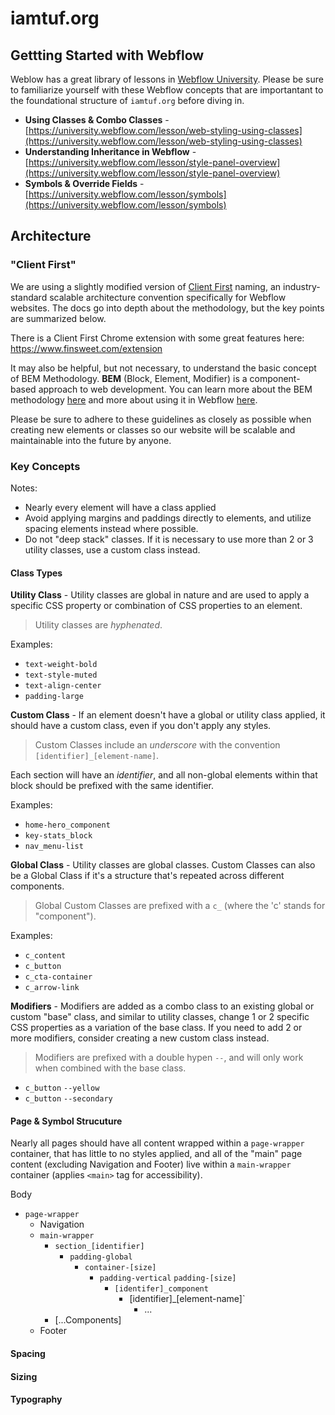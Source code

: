 # iamtuf.org

## Gettting Started with Webflow

Weblow has a great library of lessons in [Webflow University](https://university.webflow.com/). Please be sure to familiarize yourself with these Webflow concepts that are importantant to the foundational structure of `iamtuf.org` before diving in. 

* **Using Classes & Combo Classes** - [https://university.webflow.com/lesson/web-styling-using-classes](https://university.webflow.com/lesson/web-styling-using-classes)
* **Understanding Inheritance in Webflow** - [https://university.webflow.com/lesson/style-panel-overview](https://university.webflow.com/lesson/style-panel-overview)
* **Symbols & Override Fields** - [https://university.webflow.com/lesson/symbols](https://university.webflow.com/lesson/symbols)



## Architecture 


### "Client First"
We are using a slightly modified version of [Client First](https://www.finsweet.com/client-first/docs/intro) naming, an industry-standard scalable architecture convention specifically for Webflow websites. The docs go into depth about the methodology, but the key points are summarized below. 

There is a Client First Chrome extension with some great features here: https://www.finsweet.com/extension 

It may also be helpful, but not necessary, to understand the basic concept of BEM Methodology. **BEM** (Block, Element, Modifier) is a component-based approach to web development. You can learn more about the BEM methodology [here](https://en.bem.info/methodology/quick-start/) and more about using it in Webflow [here](https://webflow.com/blog/class-naming-101-bem). 

Please be sure to adhere to these guidelines as closely as possible when creating new elements or classes so our website will be scalable and maintainable into the future by anyone. 



### Key Concepts

Notes:
* Nearly every element will have a class applied
* Avoid applying margins and paddings directly to elements, and utilize spacing elements instead where possible.
* Do not "deep stack" classes. If it is necessary to use more than 2 or 3 utility classes, use a custom class instead. 



#### Class Types
**Utility Class** - Utility classes are global in nature and are used to apply a specific CSS property or combination of CSS properties to an element.

> Utility classes are _hyphenated_. 

Examples:

* `text-weight-bold`
* `text-style-muted`
* `text-align-center`
* `padding-large`




**Custom Class** - If an element doesn't have a global or utility class applied, it should have a custom class, even if you don't apply any styles. 

> Custom Classes include an _underscore_ with the convention `[identifier]_[element-name]`. 

Each section will have an _identifier_, and all non-global elements within that block should be prefixed with the same identifier. 

Examples:

* `home-hero_component`
* `key-stats_block`
* `nav_menu-list`





**Global Class** - Utility classes are global classes. Custom Classes can also be a Global Class if it's a structure that's repeated across different components. 

> Global Custom Classes are prefixed with a `c_` (where the 'c' stands for "component"). 

Examples:
* `c_content`
* `c_button`
* `c_cta-container`
* `c_arrow-link`


**Modifiers** - Modifiers are added as a combo class to an existing global or custom "base" class, and similar to utility classes, change 1 or 2 specific CSS properties as a variation of the base class. If you need to add 2 or more modifiers, consider creating a new custom class instead. 

> Modifiers are prefixed with a double hypen `--`, and will only work when combined with the base class. 

* `c_button` `--yellow`
* `c_button` `--secondary`



#### Page & Symbol Strucuture
Nearly all pages should have all content wrapped within a `page-wrapper` container, that has little to no styles applied, and all of the "main" page content (excluding Navigation and Footer) live within a `main-wrapper` container (applies `<main>` tag for accessibility). 

Body
* `page-wrapper`
	* Navigation
	* `main-wrapper`
		* `section_[identifier]`
			* `padding-global`
				* `container-[size]`
					* `padding-vertical` `padding-[size]`
						* `[identifer]_component`
							* [identifier]_[element-name]`
								* ...
		* [...Components]
	* Footer



#### Spacing 


#### Sizing


#### Typography



